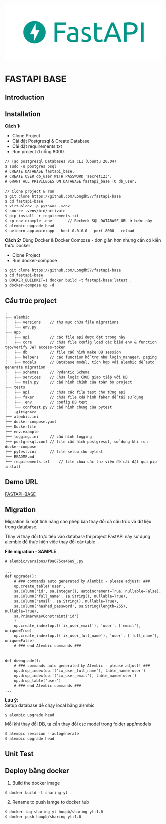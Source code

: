 ![alt text](logo-teal.png "FastAPI")

# FASTAPI BASE

## Introduction


## Installation
**Cách 1:**
- Clone Project
- Cài đặt Postgresql & Create Database
- Cài đặt requirements.txt
- Run project ở cổng 8000
```
// Tạo postgresql Databases via CLI (Ubuntu 20.04)
$ sudo -u postgres psql
# CREATE DATABASE fastapi_base;
# CREATE USER db_user WITH PASSWORD 'secret123';
# GRANT ALL PRIVILEGES ON DATABASE fastapi_base TO db_user;

// Clone project & run
$ git clone https://github.com/Longdh57/fastapi-base
$ cd fastapi-base
$ virtualenv -p python3 .venv
$ source .venv/bin/activate
$ pip install -r requirements.txt
$ cp env.example .env       // Recheck SQL_DATABASE_URL ở bước này
$ alembic upgrade head
$ uvicorn app.main:app --host 0.0.0.0 --port 8000 --reload
```
**Cách 2:** Dùng Docker & Docker Compose - đơn giản hơn nhưng cần có kiến thức Docker
- Clone Project
- Run docker-compose
```
$ git clone https://github.com/Longdh57/fastapi-base
$ cd fastapi-base
$ DOCKER_BUILDKIT=1 docker build -t fastapi-base:latest .
$ docker-compose up -d
```

## Cấu trúc project
```
.  
├── alembic  
│   ├── versions    // thư mục chứa file migrations  
│   └── env.py  
├── app  
│   ├── api         // các file api được đặt trong này  
│   ├── core        // chứa file config load các biến env & function tạo/verify JWT access-token  
│   ├── db          // file cấu hình make DB session  
│   ├── helpers     // các function hỗ trợ như login_manager, paging  
│   ├── models      // Database model, tích hợp với alembic để auto generate migration  
│   ├── schemas     // Pydantic Schema  
│   ├── services    // Chứa logic CRUD giao tiếp với DB  
│   └── main.py     // cấu hình chính của toàn bộ project  
├── tests  
│   ├── api         // chứa các file test cho từng api  
│   ├── faker       // chứa file cấu hình faker để tái sử dụng  
│   ├── .env        // config DB test  
│   └── conftest.py // cấu hình chung của pytest  
├── .gitignore  
├── alembic.ini  
├── docker-compose.yaml  
├── Dockerfile  
├── env.example  
├── logging.ini     // cấu hình logging  
├── postgresql.conf // file cấu hình postgresql, sử dụng khi run docker-compose  
├── pytest.ini      // file setup cho pytest  
├── README.md  
└── requirements.txt    // file chứa các thư viện để cài đặt qua pip install
```

## Demo URL
[FASTAPI-BASE](http://fastapi-base.longblog.site/docs)

## Migration
Migration là một tính năng cho phép bạn thay đổi cả cấu trúc và dữ liệu trong database.

Thay vì thay đổi trực tiếp vào database thì project FastAPI này sử dụng alembic để thực hiện việc thay đổi các table

**File migration - SAMPLE**
```
# alembic/versions/f9a075ca46e9_.py

...
def upgrade():
    # ### commands auto generated by Alembic - please adjust! ###
    op.create_table('user',
    sa.Column('id', sa.Integer(), autoincrement=True, nullable=False),
    sa.Column('full_name', sa.String(), nullable=True),
    sa.Column('email', sa.String(), nullable=True),
    sa.Column('hashed_password', sa.String(length=255), nullable=True),
    sa.PrimaryKeyConstraint('id')
    )
    op.create_index(op.f('ix_user_email'), 'user', ['email'], unique=True)
    op.create_index(op.f('ix_user_full_name'), 'user', ['full_name'], unique=False)
    # ### end Alembic commands ###


def downgrade():
    # ### commands auto generated by Alembic - please adjust! ###
    op.drop_index(op.f('ix_user_full_name'), table_name='user')
    op.drop_index(op.f('ix_user_email'), table_name='user')
    op.drop_table('user')
    # ### end Alembic commands ###
...
```

**Lưu ý:**   
Setup database để chạy local bằng alembic

```
$ alembic upgrade head
```
Mỗi khi thay đổi DB, ta cần thay đổi các model trong folder app/models 
```
$ alembic revision --autogenerate 
$ alembic upgrade head
```



## Unit Test



## Deploy bằng docker
1. Build the docker image
```
$ docker build -t sharing-yt .
```
2. Rename to push iamge to docker hub
```
$ docker tag sharing-yt huupb/sharing-yt:1.0
$ docker push huupb/sharing-yt:1.0
```